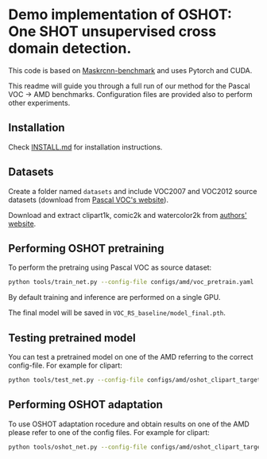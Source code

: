 # Demo implementation of OSHOT: One SHOT unsupervised cross domain detection.

This code is based on [Maskrcnn-benchmark](https://github.com/facebookresearch/maskrcnn-benchmark)
and uses Pytorch and CUDA.

This readme will guide you through a full run of our method for the Pascal VOC -> AMD benchmarks. 
Configuration files are provided also to perform other experiments.

## Installation

Check [INSTALL.md](INSTALL.md) for installation instructions.

## Datasets

Create a folder named `datasets` and include VOC2007 and VOC2012 source datasets (download from
[Pascal VOC's website](http://host.robots.ox.ac.uk/pascal/VOC/)).

Download and extract clipart1k, comic2k and watercolor2k from [authors'
website](https://naoto0804.github.io/cross_domain_detection/).

## Performing OSHOT pretraining 

To perform the pretraing using Pascal VOC as source dataset:

```bash
python tools/train_net.py --config-file configs/amd/voc_pretrain.yaml
```

By default training and inference are performed on a single GPU.

The final model will be saved in `VOC_RS_baseline/model_final.pth`. 

## Testing pretrained model

You can test a pretrained model on one of the AMD referring to the correct config-file. For example
for clipart:

```bash
python tools/test_net.py --config-file configs/amd/oshot_clipart_target.yaml --ckpt VOC_RS_baseline/model_final.pth
```

## Performing OSHOT adaptation

To use OSHOT adaptation rocedure and obtain results on one of the AMD please refer to one of the
config files. For example for clipart:

```bash
python tools/oshot_net.py --config-file configs/amd/oshot_clipart_target.yaml --ckpt VOC_RS_baseline/model_final.pth
```

